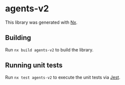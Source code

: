 # agents-v2

This library was generated with [Nx](https://nx.dev).

## Building

Run `nx build agents-v2` to build the library.

## Running unit tests

Run `nx test agents-v2` to execute the unit tests via [Jest](https://jestjs.io).
